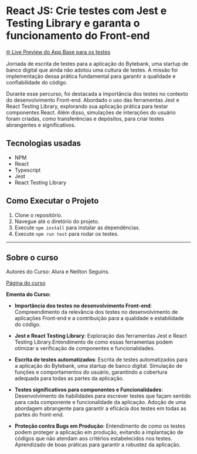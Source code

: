 # React JS: Crie testes com Jest e Testing Library e garanta o funcionamento do Front-end

[🌐 Live Preview do App Base para os testes](https://introducao-jest-react-testing-library-alura.vercel.app/)

Jornada de escrita de testes para a aplicação do Bytebank, uma startup de banco digital que ainda não adotou uma cultura de testes. A missão foi implementação dessa prática fundamental para garantir a qualidade e confiabilidade do código.

Durante esse percurso, foi destacada a importância dos testes no contexto do desenvolvimento Front-end. Abordado o uso das ferramentas Jest e React Testing Library, explorando sua aplicação prática para testar componentes React. Além disso, simulações de interações do usuário foram criadas, como transferências e depósitos, para criar testes abrangentes e significativos.

## Tecnologias usadas

- NPM
- React
- Typescript
- Jest
- React Testing Library

## Como Executar o Projeto

1. Clone o repositório.
2. Navegue até o diretório do projeto.
3. Execute `npm install` para instalar as dependências.
4. Execute `npm run test` para rodar os testes.

---

## Sobre o curso

Autores do Curso: Alura e Neilton Seguins.

[Página do curso](https://cursos.alura.com.br/course/react-js-testes-automatizados-front-end)

**Ementa do Curso:**

- **Importância dos testes no desenvolvimento Front-end**: Compreendimento da relevância dos testes no desenvolvimento de aplicações Front-end e a contribuição para a qualidade e estabilidade do código.

- **Jest e React Testing Library**: Exploração das ferramentas Jest e React Testing Library.Entendimento de como essas ferramentas podem otimizar a verificação de componentes e funcionalidades.

- **Escrita de testes automatizados**: Escrita de testes automatizados para a aplicação do Bytebank, uma startup de banco digital. Simulação de funções e comportamentos do usuário, garantindo a cobertura adequada para todas as partes da aplicação.

- **Testes significativos para componentes e Funcionalidades**: Desenvolvimento de habilidades para escrever testes que façam sentido para cada componente e funcionalidade da aplicação. Adoção de uma abordagem abrangente para garantir a eficácia dos testes em todas as partes do front-end.

- **Proteção contra Bugs em Produção**: Entendimento de como os testes podem proteger a aplicação em produção, evitando a implantação de códigos que não atendam aos critérios estabelecidos nos testes. Aprendizado de boas práticas para garantir a robustez da aplicação.
